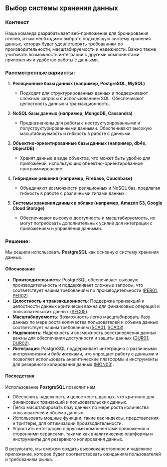 ## Выбор системы хранения данных

### Контекст
Наша команда разрабатывает веб-приложение для бронирования отелей, и нам необходимо выбрать подходящую систему хранения данных, которая будет удовлетворять требованиям по производительности, масштабируемости и надежности. Важно также учитывать возможность интеграции с другими компонентами приложения и удобство работы с данными.

### Рассмотренные варианты:

1. **Реляционные базы данных (например, PostgreSQL, MySQL)**
   - Подходят для структурированных данных и поддерживают сложные запросы с использованием SQL. Обеспечивают целостность данных и транзакционность.

2. **NoSQL базы данных (например, MongoDB, Cassandra)**
   - Предназначены для работы с неструктурированными и полуструктурированными данными. Обеспечивают высокую масштабируемость и гибкость в работе с данными.

3. **Объектно-ориентированные базы данных (например, db4o, ObjectDB)**
   - Хранят данные в виде объектов, что может быть удобно для приложений, использующих объектно-ориентированное программирование.

4. **Гибридные решения (например, Firebase, Couchbase)**
   - Объединяют возможности реляционных и NoSQL баз, предлагая гибкость в работе с различными типами данных.

5. **Системы хранения данных в облаке (например, Amazon S3, Google Cloud Storage)**
   - Обеспечивают высокую доступность и масштабируемость, но могут потребовать дополнительных усилий для интеграции с приложением и управления данными.

### Решение:
Мы решили использовать **PostgreSQL** как основную систему хранения данных.

#### Обоснование

- **Производительность**: PostgreSQL обеспечивает высокую производительность и поддерживает сложные запросы, что соответствует нашим требованиям по производительности ([PER01](#PER01), [PER02](#PER02)).
- **Целостность и транзакционность**: Поддержка транзакций и целостности данных критически важна для финансовых операций и пользовательских данных ([SEC05](#SEC05)).
- **Масштабируемость**: Возможность легко масштабировать базу данных по мере роста количества пользователей и объема данных соответствует нашим требованиям ([SCA01](#SCA01), [SCA03](#SCA03)).
- **Надежность**: Надежность и возможность восстановления данных важны для обеспечения доступности и защиты данных ([DUR01](#DUR01), [DUR02](#DUR02)).
- **Интеграция**: PostgreSQL поддерживает интеграцию с различными инструментами и библиотеками, что упрощает работу с данными и позволяет использовать аналитические платформы и инструменты для резервного копирования данных ([MON03](#MON03)).

#### Последствия

Использование **PostgreSQL** позволит нам:
- Обеспечить надежность и целостность данных, что критично для финансовых транзакций и пользовательских данных.
- Легко масштабировать базу данных по мере роста количества пользователей и объема данных.
- Использовать мощные функции, такие как индексы, представления и триггеры, для оптимизации производительности.
- Упростить интеграцию с другими компонентами приложения и сторонними сервисами, такими как аналитические платформы и инструменты для резервного копирования данных.

В результате, мы сможем создать высококачественное и надежное приложение, которое будет соответствовать ожиданиям пользователей и требованиям рынка.